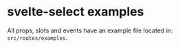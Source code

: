 # svelte-select examples

All props, slots and events have an example file located in: `src/routes/examples`.